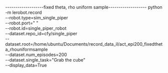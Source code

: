 -------------------fixed theta, rho uniform sample-------------------
python -m lerobot.record \
--robot.type=sim_single_piper \
--robot.port=" " \
--robot.id=single_piper_robot \
--dataset.repo_id=cfy/single_piper \
--dataset.root=/home/ubuntu/Documents/record_data_il/act_epi200_fixedtheta_rhouniformsample \
--dataset.num_episodes=200 \
--dataset.single_task="Grab the cube" \
--display_data=True